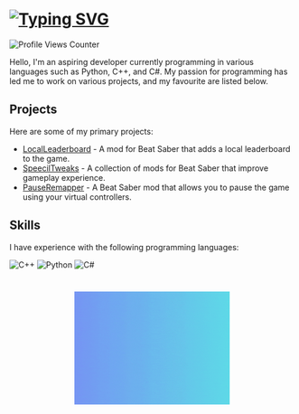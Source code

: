# [![Typing SVG](https://readme-typing-svg.demolab.com?font=Fira+Code&weight=600&size=50&pause=1000&vCenter=true&width=675&height=65&lines=Hey+there%2C+im+Speecil!;Also+known+as+Riley)](https://git.io/typing-svg)

<img src="https://komarev.com/ghpvc/?username=speecil" alt="Profile Views Counter">

Hello, I'm an aspiring developer currently programming in various languages such as Python, C++, and C#. My passion for programming has led me to work on various projects, and my favourite are listed below.

## Projects

Here are some of my primary projects:

- [LocalLeaderboard](https://github.com/speecil/LocalLeaderboard-PC) - A mod for Beat Saber that adds a local leaderboard to the game.
- [SpeecilTweaks](https://github.com/speecil/SpeecilTweaks-BSML) - A collection of mods for Beat Saber that improve gameplay experience.
- [PauseRemapper](https://github.com/speecil/PauseRemapper) - A Beat Saber mod that allows you to pause the game using your virtual controllers.

## Skills

I have experience with the following programming languages:

<p align="left">
  <img src="https://cdn.jsdelivr.net/gh/devicons/devicon/icons/cplusplus/cplusplus-line.svg" alt="C++" width="50px" height="50px" />
  <img src="https://cdn.jsdelivr.net/gh/devicons/devicon/icons/python/python-plain.svg" alt="Python" width="50px" height="50px" />
  <img src="https://cdn.jsdelivr.net/gh/devicons/devicon/icons/csharp/csharp-line.svg" alt="C#" width="50px" height="50px" />
</p>

#
<p align="center">
  <img src="https://raw.githubusercontent.com/speecil/speecil/main/speecilcropped.gif" alt="Speecil" width="275px" height="200px" />
</p>

